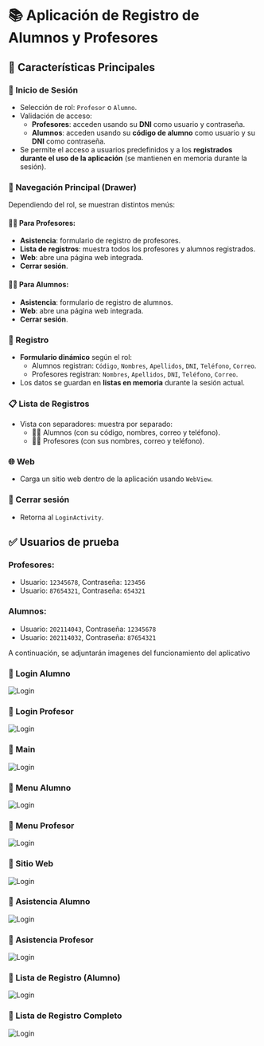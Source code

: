 # 📚 Aplicación de Registro de Alumnos y Profesores

## 🧠 Características Principales

### 🔐 Inicio de Sesión
- Selección de rol: `Profesor` o `Alumno`.
- Validación de acceso:
  - **Profesores**: acceden usando su **DNI** como usuario y contraseña.
  - **Alumnos**: acceden usando su **código de alumno** como usuario y su **DNI** como contraseña.
- Se permite el acceso a usuarios predefinidos y a los **registrados durante el uso de la aplicación** (se mantienen en memoria durante la sesión).

### 🧭 Navegación Principal (Drawer)
Dependiendo del rol, se muestran distintos menús:

#### 👨‍🏫 Para Profesores:
- **Asistencia**: formulario de registro de profesores.
- **Lista de registros**: muestra todos los profesores y alumnos registrados.
- **Web**: abre una página web integrada.
- **Cerrar sesión**.

#### 👨‍🎓 Para Alumnos:
- **Asistencia**: formulario de registro de alumnos.
- **Web**: abre una página web integrada.
- **Cerrar sesión**.

### 📝 Registro
- **Formulario dinámico** según el rol:
  - Alumnos registran: `Código`, `Nombres`, `Apellidos`, `DNI`, `Teléfono`, `Correo`.
  - Profesores registran: `Nombres`, `Apellidos`, `DNI`, `Teléfono`, `Correo`.
- Los datos se guardan en **listas en memoria** durante la sesión actual.

### 📋 Lista de Registros
- Vista con separadores: muestra por separado:
  - 👨‍🎓 Alumnos (con su código, nombres, correo y teléfono).
  - 👨‍🏫 Profesores (con sus nombres, correo y teléfono).

### 🌐 Web
- Carga un sitio web dentro de la aplicación usando `WebView`.

### 🚪 Cerrar sesión
- Retorna al `LoginActivity`.

## ✅ Usuarios de prueba

### Profesores:
- Usuario: `12345678`, Contraseña: `123456`
- Usuario: `87654321`, Contraseña: `654321`

### Alumnos:
- Usuario: `202114043`, Contraseña: `12345678`
- Usuario: `202114032`, Contraseña: `87654321`

A continuación, se adjuntarán imagenes del funcionamiento del aplicativo

### 🔐 Login Alumno
![Login](screenshots/Login_Alumno.png)

### 🔐 Login Profesor
![Login](screenshots/Login_Profesor.png)

### 🔐 Main
![Login](screenshots/Main.png)

### 🔐 Menu Alumno
![Login](screenshots/Menu_Alumno.png)

### 🔐 Menu Profesor
![Login](screenshots/Menu_Profesor.png)

### 🔐 Sitio Web
![Login](screenshots/Sitio_Web.png)

### 🔐 Asistencia Alumno
![Login](screenshots/Asistencia_Alumno.png)

### 🔐 Asistencia Profesor
![Login](screenshots/Asistencia_Profesor.png)

### 🔐 Lista de Registro (Alumno)
![Login](screenshots/Lista_Registro_Solo_Alumno.png)

### 🔐 Lista de Registro Completo
![Login](screenshots/Lista_Registro_Completo.png)
